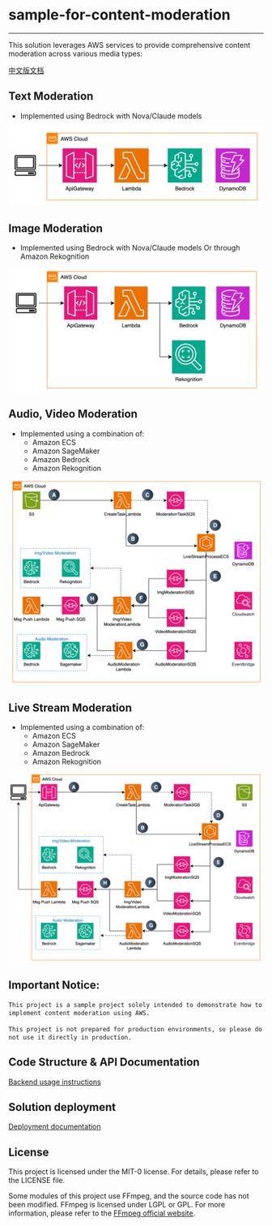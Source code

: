 # sample-for-content-moderation

---

This solution leverages AWS services to provide comprehensive content moderation across various media types:

[中文版文档](README_CN.md)

## Text Moderation
- Implemented using Bedrock with Nova/Claude models

![text_moderation.png](resources/text_moderation.png)

## Image Moderation
- Implemented using Bedrock with Nova/Claude models Or through Amazon Rekognition

![img_moderation.png](resources/img_moderation.png)



## Audio, Video Moderation
- Implemented using a combination of:
  - Amazon ECS
  - Amazon SageMaker
  - Amazon Bedrock
  - Amazon Rekognition



![audio_video_moderation.png](resources/audio_video_moderation.png)


## Live Stream Moderation
- Implemented using a combination of:
  - Amazon ECS
  - Amazon SageMaker
  - Amazon Bedrock
  - Amazon Rekognition


![live_moderation.png](resources/live_moderation.png)



## Important Notice:
```
This project is a sample project solely intended to demonstrate how to implement content moderation using AWS.

This project is not prepared for production environments, so please do not use it directly in production.
```

## Code Structure & API Documentation

[Backend usage instructions](backend/README.md)

## Solution deployment

[Deployment documentation](backend_cdk_node/README.md)

## License

This project is licensed under the MIT-0 license. For details, please refer to the LICENSE file.

Some modules of this project use FFmpeg, and the source code has not been modified. FFmpeg is licensed under LGPL or GPL. For more information, please refer to the [FFmpeg official website](https://ffmpeg.org).
